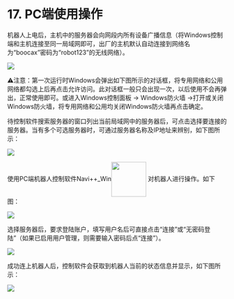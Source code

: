 ﻿# 17.	PC端使用操作
机器人上电后，主机中的服务器会向网段内所有设备广播信息（将Windows控制端和主机连接至同一局域网即可，出厂的主机默认自动连接到网络名为“boocax”密码为“robot123”的无线网络）。

<img src="https://imgconvert.csdnimg.cn/aHR0cHM6Ly9oYmltZy5odWFiYW5pbWcuY29tL2IzNjIyZGZmYjQ3ZGM3NTkyZTc2NWYzZmExYWUzMjQ3ZjZjNGY5MTk4NTI4LXc4SEc3OF9mdzY1OA?x-oss-process=image/format,png" align=center />

⚠注意：第一次运行时Windows会弹出如下图所示的对话框，将专用网络和公用网络都勾选上后再点击允许访问。此对话框一般只会出现一次，以后使用不会再弹出，正常使用即可。或进入Windows控制面板 -> Windows防火墙 ->打开或关闭Windows防火墙，将专用网络和公用均关闭Windows防火墙再点击确定。

待控制软件搜索服务器的窗口列出当前局域网中的服务器后，可点击选择要连接的服务器。当有多个可选服务器时，可通过服务器名称及IP地址来辨别，如下图所示：

<img src="https://imgconvert.csdnimg.cn/aHR0cHM6Ly9oYmltZy5odWFiYW5pbWcuY29tL2E3OTJiMmYzZTViNDUyMWNjYjZlZDllYjAwNzY3NzAzMWEyMjdhYjQzN2JlLUpkU0czNl9mdzY1OA?x-oss-process=image/format,png" align=center />

使用PC端机器人控制软件Navi++_Win<img src="https://imgconvert.csdnimg.cn/aHR0cHM6Ly9oYmltZy5odWFiYW5pbWcuY29tL2ExZjU3YmUzMjE2OWYyNWM2MGY5ZmQ5NjcyMjk2NDNjYjY0YzJkN2U0NmU4LVlNTTdPSV9mdzY1OA?x-oss-process=image/format,png" width = "80" height = "80" align=center /> 对机器人进行操作。如下图：

<img src="https://imgconvert.csdnimg.cn/aHR0cHM6Ly9oYmltZy5odWFiYW5pbWcuY29tLzcwMjQ4MjA0ZDFkNTY1NDUxZjU2ZTZmMGI0ZTA2M2QzNTM4OTM5YzUxODEyNy1vdjE0d1ZfZnc2NTg?x-oss-process=image/format,png" align=center />

选择服务器后，要求登陆账户，填写用户名后可直接点击“连接”或“无密码登陆”（如果已启用用户管理，则需要输入密码后点“连接”）。

<img src="https://imgconvert.csdnimg.cn/aHR0cHM6Ly9oYmltZy5odWFiYW5pbWcuY29tL2E3NTAxNDYzODU4MTQ0MzZkYzAwZTZmY2EwYWVkYzU4MjMzYmYxNjMyODljNC1pM3Q2WlZfZnc2NTg?x-oss-process=image/format,png" align=center />

成功连上机器人后，控制软件会获取到机器人当前的状态信息并显示，如下图所示：

<img src="https://imgconvert.csdnimg.cn/aHR0cHM6Ly9oYmltZy5odWFiYW5pbWcuY29tLzY2Mjg3MDQ0Yjg1OWYxZWMwYTE0MGYxMmQ5ZjEwMTgzZmM0YWE1NjkxMDc4LWduYUtBM19mdzY1OA?x-oss-process=image/format,png" align=center />